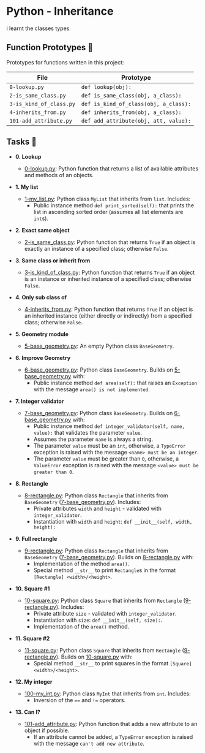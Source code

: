 # Python - Inheritance

i learnt the classes types

## Function Prototypes :floppy_disk:

Prototypes for functions written in this project:

| File                    | Prototype                             |
| ----------------------- | ------------------------------------- |
| `0-lookup.py`           | `def lookup(obj):`                    |
| `2-is_same_class.py`    | `def is_same_class(obj, a_class):`    |
| `3-is_kind_of_class.py` | `def is_kind_of_class(obj, a_class):` |
| `4-inherits_from.py`    | `def inherits_from(obj, a_class):`    |
| `101-add_attribute.py`  | `def add_attribute(obj, att, value):` |

## Tasks :page_with_curl:

* **0. Lookup**
  * [0-lookup.py](./0-lookup.py): Python function that returns a list of available attributes
  and methods of an objects.

* **1. My list**
  * [1-my_list.py](./1-my_list.py): Python class `MyList` that inherits from `list`. Includes:
    * Public instance method `def print_sorted(self):` that prints the list in
    ascending sorted order (assumes all list elements are `int`s).

* **2. Exact same object**
  * [2-is_same_class.py](./2-is_same_class.py): Python function that returns `True` if an object is
  exactly an instance of a specified class; otherwise `False`.

* **3. Same class or inherit from**
  * [3-is_kind_of_class.py](./3-is_kind_of_class.py): Python function that returns `True` if an object is
  an instance or inherited instance of a specified class; otherwise `False`.

* **4. Only sub class of**
  * [4-inherits_from.py](./4-inherits_from.py): Python function that returns `True` if an object is
  an inherited instance (either directly or indirectly) from a specified class;
  otherwise `False`.

* **5. Geometry module**
  * [5-base_geometry.py](./5-base_geometry.py): An empty Python class `BaseGeometry`.

* **6. Improve Geometry**
  * [6-base_geometry.py](./6-base_geometry.py): Python class `BaseGeometry`. Builds on
  [5-base_geometry.py](./5-base_geometry.py) with:
    * Public instance method `def area(self):` that raises an `Exception` with
    the message `area() is not implemented`.

* **7. Integer validator**
  * [7-base_geometry.py](./7-base_geometry.py): Python class `BaseGeometry`. Builds on
  [6-base_geometry.py](./6-base_geometry.py) with:
    * Public instance method `def integer_validator(self, name, value):` that
    validates the parameter `value`.
    * Assumes the parameter `name` is always a string.
    * The parameter `value` must be an `int`, otherwise, a `TypeError` exception
    is raised with the message `<name> must be an integer`.
    * The parameter `value` must be greater than `0`, otherwise, a
    `ValueError` exception is raised with the message `<value> must be greater
    than 0`.

* **8. Rectangle**
  * [8-rectangle.py](./8-rectangle.py): Python class `Rectangle` that inherits from `BaseGeometry`
  ([7-base_geometry.py](./7-base_geometry.py)). Includes:
    * Private attributes `width` and `height` - validated with `integer_validator`.
    * Instantiation with `width` and `height`: `def __init__(self, width, height):`

* **9. Full rectangle**
  * [9-rectangle.py](./9-rectangle.py): Python class `Rectangle` that inherits from `BaseGeometry`
  ([7-base_geometry.py](./7-base_geometry.py)). Builds on [8-rectangle.py](./8-rectangle.py) with:
    * Implementation of the method `area()`.
    * Special method `__str__` to print `Rectangle`s in the format `[Rectangle]
    <width>/<height>`.

* **10. Square #1**
  * [10-square.py](./10-square.py): Python class `Square` that inherits from `Rectangle`
  ([9-rectangle.py](./9-rectangle.py)). Includes:
    * Private attribute `size` - validated with `integer_validator`.
    * Instantiation with `size`: `def __init__(self, size):`.
    * Implementation of the `area()` method.

* **11. Square #2**
  * [11-square.py](./11-square.py): Python class `Square` that inherits from `Rectangle`
  ([9-rectangle.py](./9-rectangle.py)). Builds on [10-square.py](./10-square.py) with:
    * Special method `__str__` to print squares in the format `[Square]
    <width>/<height>`.

* **12. My integer**
  * [100-my_int.py](./100-my_int.py): Python class `MyInt` that inherits from `int`. Includes:
    * Inversion of the `==` and `!=` operators.

* **13. Can I?**
  * [101-add_attribute.py](./101-add_attribute.py): Python function that adds a new attribute to an
  object if possible.
    * If an attribute cannot be added, a `TypeError` exception is raised with the
    message `can't add new attribute`.
